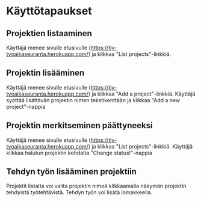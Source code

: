 # Käyttötapaukset

## Projektien listaaminen

Käyttäjä menee sivulle etusivulle (https://tjv-tyoaikaseuranta.herokuapp.com/) ja klikkaa "List projects"-linkkiä.

## Projektin lisääminen

Käyttäjä menee sivulle etusivulle (https://tjv-tyoaikaseuranta.herokuapp.com/) ja kilkkaa "Add a project"-linkkiä.
Käyttäjä syöttää lisättävän projektin nimen tekstikenttään ja klikkaa "Add a new project"-nappia

## Projektin merkitseminen päättyneeksi

Käyttäjä menee sivulle etusivulle (https://tjv-tyoaikaseuranta.herokuapp.com/) ja klikkaa "List projects"-linkkiä.
Käyttäjä klikkaa halutun projektin kohdalta "Change status!"-nappia

## Tehdyn työn lisääminen projektiin

Projektit listalta voi valita projektin nimeä klikkaamalla näkymän projektin tehdyistä työtehtävistä. Tehdyn työn voi lisätä lomakkeella.
